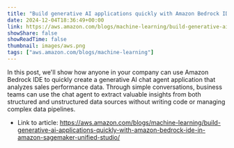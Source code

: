 ```yaml
---
title: "Build generative AI applications quickly with Amazon Bedrock IDE in Amazon SageMaker Unified Studio"
date: 2024-12-04T18:36:49+00:00
link: https://aws.amazon.com/blogs/machine-learning/build-generative-ai-applications-quickly-with-amazon-bedrock-ide-in-amazon-sagemaker-unified-studio/
showShare: false
showReadTime: false
thumbnail: images/aws.png
tags: ["aws.amazon.com/blogs/machine-learning"]
---
```

In this post, we'll show how anyone in your company can use Amazon Bedrock IDE to quickly create a generative AI chat agent application that analyzes sales performance data. Through simple conversations, business teams can use the chat agent to extract valuable insights from both structured and unstructured data sources without writing code or managing complex data pipelines.

- Link to article: https://aws.amazon.com/blogs/machine-learning/build-generative-ai-applications-quickly-with-amazon-bedrock-ide-in-amazon-sagemaker-unified-studio/